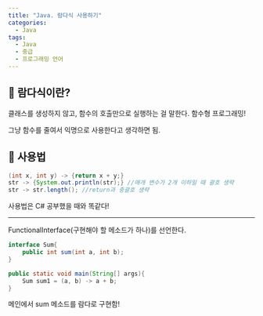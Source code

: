 ```yaml
---
title: "Java. 람다식 사용하기"
categories:
  - Java
tags:
  - Java
  - 중급
  - 프로그래밍 언어
---
```




## 🌟 람다식이란?

클래스를 생성하지 않고, 함수의 호출만으로 실행하는 걸 말한다. 함수형 프로그래밍!

그냥 함수를 줄여서 익명으로 사용한다고 생각하면 됨.



## 🌟 사용법

```java
(int x, int y) -> {return x + y;}
str -> {System.out.println(str);} //매개 변수가 2개 이하일 때 괄호 생략
str -> str.length(); //return과 중괄호 생략
```



사용법은 C# 공부했을 때와 똑같다!

____

FunctionalInterface(구현해야 할 메소드가 하나)를 선언한다.

```java
interface Sum{
    public int sum(int a, int b);
}
```



```java
public static void main(String[] args){
    Sum sum1 = (a, b) -> a + b;
}
```

메인에서 sum 메소드를 람다로 구현함!
